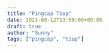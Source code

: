 ```yaml
---
title: "Pingcap Tiup"
date: 2021-08-12T13:59:06+08:00
draft: true
author: "Sunny"
tags: ["pingcap", "tiup"]
---
```


